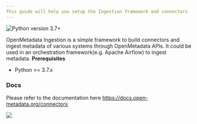 ```yaml
---
This guide will help you setup the Ingestion framework and connectors
---
```


![Python version 3.7+](https://img.shields.io/badge/python-3.7%2B-blue)

OpenMetadata Ingestion is a simple framework to build connectors and ingest metadata of various systems through OpenMetadata APIs. It could be used in an orchestration framework(e.g. Apache Airflow) to ingest metadata.
**Prerequisites**

- Python &gt;= 3.7.x

### Docs

Please refer to the documentation here https://docs.open-metadata.org/connectors

<img referrerpolicy="no-referrer-when-downgrade" src="https://static.scarf.sh/a.png?x-pxid=b4890b4a-7b28-4007-8e55-f39366b30df1" />
